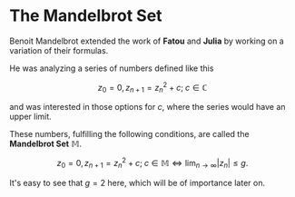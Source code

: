 # The Mandelbrot Set

Benoit Mandelbrot extended the work of **Fatou** and **Julia** by working on a variation of their formulas.

He was analyzing a series of numbers defined like this

$$z_0=0, z_{n+1} = z_{n}^{2} + c;\; c \in \mathbb{C}$$

and was interested in those options for $c$, where the series would have an upper limit.

These numbers, fulfilling the following conditions, are called the **Mandelbrot Set** $\mathbb{M}$.

$$z_0=0, z_{n+1} = z_{n}^{2} + c;\; c \in \mathbb{M} \Longleftrightarrow \lim_{n \rightarrow \infty} |z_n| \leq g.$$

It's easy to see that $g = 2$ here, which will be of importance later on.

